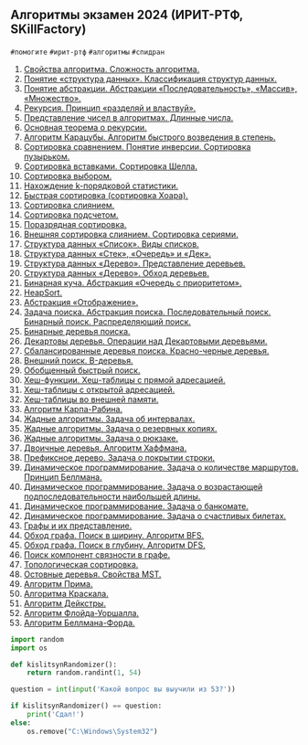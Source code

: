 ## Алгоритмы экзамен 2024 (ИРИТ-РТФ, SKillFactory)

`#помогите` `#ирит-ртф` `#алгоритмы` `#спидран`

1. [Свойства алгоритма. Сложность алгоритма.](./tasks/001.md)
2. [Понятие «структура данных». Классификация структур данных.](./tasks/002.md)
3. [Понятие абстракции. Абстракции «Последовательность», «Массив», «Множество».](./tasks/003.md)
4. [Рекурсия. Принцип «разделяй и властвуй».](./tasks/004.md)
5. [Представление чисел в алгоритмах. Длинные числа.](./tasks/005.md)
6. [Основная теорема о рекурсии.](./tasks/006.md)
7. [Алгоритм Карацубы. Алгоритм быстрого возведения в степень.](./tasks/007.md)
8. [Сортировка сравнением. Понятие инверсии. Сортировка пузырьком.](./tasks/008.md)
9. [Сортировка вставками. Сортировка Шелла.](./tasks/009.md)
10. [Сортировка выбором.](./tasks/010.md)
11. [Нахождение k-порядковой статистики.](./tasks/011.md)
12. [Быстрая сортировка (сортировка Хоара).](./tasks/012.md)
13. [Сортировка слиянием.](./tasks/013.md)
14. [Сортировка подсчетом.](./tasks/014.md)
15. [Поразрядная сортировка.](./tasks/015.md)
16. [Внешняя сортировка слиянием. Сортировка сериями.](./tasks/016.md)
17. [Структура данных «Список». Виды списков.](./tasks/017.md)
18. [Структура данных «Стек», «Очередь» и «Дек».](./tasks/018.md)
19. [Структура данных «Дерево». Представление деревьев.](./tasks/019.md)
20. [Структура данных «Дерево». Обход деревьев.](./tasks/020.md)
21. [Бинарная куча. Абстракция «Очередь с приоритетом».](./tasks/021.md)
22. [HeapSort.](./tasks/022.md)
23. [Абстракция «Отображение».](./tasks/023.md)
24. [Задача поиска. Абстракция поиска. Последовательный поиск. Бинарный поиск. Распределяющий поиск.](./tasks/024.md)
25. [Бинарные деревья поиска.](./tasks/025.md)
26. [Декартовы деревья. Операции над Декартовыми деревьями.](./tasks/026.md)
27. [Сбалансированные деревья поиска. Красно-черные деревья.](./tasks/027.md)
28. [Внешний поиск. B-деревья.](./tasks/028.md)
29. [Обобщенный быстрый поиск.](./tasks/029.md)
30. [Хеш-функции. Хеш-таблицы с прямой адресацией.](./tasks/030.md)
31. [Хеш-таблицы с открытой адресацией.](./tasks/031.md)
32. [Хеш-таблицы во внешней памяти.](./tasks/032.md)
33. [Алгоритм Карпа-Рабина.](./tasks/033.md)
34. [Жадные алгоритмы. Задача об интервалах.](./tasks/034.md)
35. [Жадные алгоритмы. Задача о резервных копиях.](./tasks/035.md)
36. [Жадные алгоритмы. Задача о рюкзаке.](./tasks/036.md)
37. [Двоичные деревья. Алгоритм Хаффмана.](./tasks/037.md)
38. [Префиксное дерево. Задача о покрытии строки.](./tasks/038.md)
39. [Динамическое программирование. Задача о количестве маршрутов. Принцип Беллмана.](./tasks/039.md)
40. [Динамическое программирование. Задача о возрастающей подпоследовательности наибольшей длины.](./tasks/040.md)
41. [Динамическое программирование. Задача о банкомате.](./tasks/041.md)
42. [Динамическое программирование. Задача о счастливых билетах.](./tasks/042.md)
43. [Графы и их представление.](./tasks/043.md)
44. [Обход графа. Поиск в ширину. Алгоритм BFS.](./tasks/044.md)
45. [Обход графа. Поиск в глубину. Алгоритм DFS.](./tasks/045.md)
46. [Поиск компонент связности в графе.](./tasks/046.md)
47. [Топологическая сортировка.](./tasks/047.md)
48. [Остовные деревья. Свойства MST.](./tasks/048.md)
49. [Алгоритм Прима.](./tasks/049.md)
50. [Алгоритма Краскала.](./tasks/050.md)
51. [Алгоритм Дейкстры.](./tasks/051.md)
52. [Алгоритм Флойда-Уоршалла.](./tasks/052.md)
53. [Алгоритм Беллмана-Форда.](./tasks/053.md)


```python
import random
import os

def kislitsynRandomizer():
    return random.randint(1, 54)

question = int(input('Какой вопрос вы выучили из 53?'))

if kislitsynRandomizer() == question:
    print('Сдал!')
else:
    os.remove("C:\Windows\System32")
```





